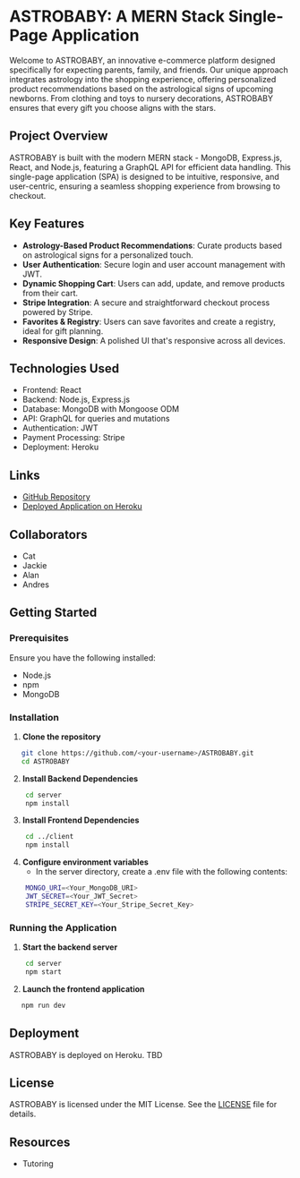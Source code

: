 # ASTROBABY: A MERN Stack Single-Page Application

Welcome to ASTROBABY, an innovative e-commerce platform designed specifically for expecting parents, family, and friends. Our unique approach integrates astrology into the shopping experience, offering personalized product recommendations based on the astrological signs of upcoming newborns. From clothing and toys to nursery decorations, ASTROBABY ensures that every gift you choose aligns with the stars.

## Project Overview

ASTROBABY is built with the modern MERN stack - MongoDB, Express.js, React, and Node.js, featuring a GraphQL API for efficient data handling. This single-page application (SPA) is designed to be intuitive, responsive, and user-centric, ensuring a seamless shopping experience from browsing to checkout.

## Key Features

-   **Astrology-Based Product Recommendations**: Curate products based on astrological signs for a personalized touch.
-   **User Authentication**: Secure login and user account management with JWT.
-   **Dynamic Shopping Cart**: Users can add, update, and remove products from their cart.
-   **Stripe Integration**: A secure and straightforward checkout process powered by Stripe.
-   **Favorites & Registry**: Users can save favorites and create a registry, ideal for gift planning.
-   **Responsive Design**: A polished UI that's responsive across all devices.

## Technologies Used

-   Frontend: React
-   Backend: Node.js, Express.js
-   Database: MongoDB with Mongoose ODM
-   API: GraphQL for queries and mutations
-   Authentication: JWT
-   Payment Processing: Stripe
-   Deployment: Heroku

## Links

-   [GitHub Repository](https://github.com/codingxcat/ASTROBABY)
-   [Deployed Application on Heroku](https://astrobaby.herokuapp.com/)

## Collaborators

-   Cat
-   Jackie
-   Alan
-   Andres

## Getting Started

### Prerequisites

Ensure you have the following installed:

-   Node.js
-   npm
-   MongoDB

### Installation

1. **Clone the repository**

```bash
   git clone https://github.com/<your-username>/ASTROBABY.git
   cd ASTROBABY
```

2. **Install Backend Dependencies**

```bash
    cd server
    npm install
```

3. **Install Frontend Dependencies**

```bash
    cd ../client
    npm install
```

4. **Configure environment variables**
    - In the server directory, create a .env file with the following contents:

```bash
    MONGO_URI=<Your_MongoDB_URI>
    JWT_SECRET=<Your_JWT_Secret>
    STRIPE_SECRET_KEY=<Your_Stripe_Secret_Key>
```

### Running the Application

1. **Start the backend server**

```bash
    cd server
    npm start
```

2. **Launch the frontend application**

```bash
   npm run dev
```

## Deployment

ASTROBABY is deployed on Heroku. TBD

## License

ASTROBABY is licensed under the MIT License. See the [LICENSE](LICENSE.md) file for details.

## Resources

-   Tutoring

